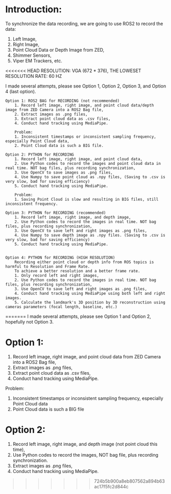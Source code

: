 # Introduction:
To synchronize the data recording, we are going to use ROS2 to record the data: 
1. Left Image,
2. Right Image,
3. Point Cloud Data or Depth Image from ZED, 
4. Shimmer Sensors, 
5. Viper EM Trackers, etc.

<<<<<<< HEAD
RESOLUTION: VGA (672 * 376), THE LOWESET RESOLUTION
RATE: 60 HZ

I made several attempts, please see Option 1, Option 2, Option 3, and Option 4 (last option). 

    Option 1: ROS2 BAG for RECORDING (not recommended)
        1. Record left image, right image, and point cloud data/depth image from ZED Camera into a ROS2 Bag file, 
        2. Extract images as .png files,
        3. Extract point cloud data as .csv files,
        4. Conduct hand tracking using MediaPipe. 

        Problem:
        1. Inconsistent timestamps or inconsistent sampling frequency, especially Point Cloud data,
        2. Point Cloud data is such a BIG file. 
    
    Option 2: PYTHON for RECORDING
        1. Record left image, right image, and point cloud data,
        2. Use Python codes to record the images and point cloud data in real time. NOT bag files, plus recording synchronization,
        3. Use OpenCV to save images as .png files,
        4. Use Numpy to save point cloud as .npy files, (Saving to .csv is very slow, bad for saving efficiency)
        5. Conduct hand tracking using MediaPipe. 

        Problem:
        1. Saving Point Cloud is slow and resulting in BIG files, still inconsistent frequency. 

    Option 3: PYTHON for RECORDING (recommended)
        1. Record left image, right image, and depth image, 
        2. Use Python codes to record the images in real time. NOT bag files, plus recording synchronization,
        3. Use OpenCV to save left and right images as .png files, 
        4. Use Numpy to save depth image as .npy files. (Saving to .csv is very slow, bad for saving efficiency)
        5. Conduct hand tracking using MediaPipe. 

    
    Option 4: PYTHON for RECORDING (HIGH RESOLUTION)
        Recording either point cloud or depth info from ROS topics is harmful to Resolution and Frame Rate. 
        To achieve a better resolution and a better frame rate.
        1. Only record left and right images,
        2. Use Python codes to record the images in real time. NOT bag files, plus recording synchronization,
        3. Use OpenCV to save left and right images as .png files,
        4. Conduct hand tracking using MediaPipe using both left and right images. 
        5. Calculate the landmark's 3D position by 3D reconstruction using cameras parameters (focal length, baseline, etc.)
=======
I made several attempts, please see Option 1 and Option 2, hopefully not Option 3. 
    
# Option 1: 
1. Record left image, right image, and point cloud data from ZED Camera into a ROS2 Bag file, 
2. Extract images as .png files,
3. Extract point cloud data as .csv files,
4. Conduct hand tracking using MediaPipe. 

Problem:
1. Inconsistent timestamps or inconsistent sampling frequency, especially Point Cloud data
2. Point Cloud data is such a BIG file
    
# Option 2:
1. Record left image, right image, and depth image (not point cloud this time),
2. Use Python codes to record the images, NOT bag file, plus recording synchronization.
3. Extract images as .png files,
4. Conduct hand tracking using MediaPipe.
>>>>>>> 724b5b900a8eb807562a894b63ac17f5fc2d844c
